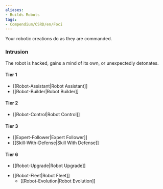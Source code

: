 ```yaml
---  
aliases:  
- Builds Robots  
tags:  
- Compendium/CSRD/en/Foci  
---
```

  
Your robotic creations do as they are commanded.  
 ### Intrusion  
The robot is hacked, gains a mind of its own, or unexpectedly detonates.
  
#### Tier 1  
* [[Robot-Assistant|Robot Assistant]]  
* [[Robot-Builder|Robot Builder]]  
#### Tier 2  
  
* [[Robot-Control|Robot Control]]  
#### Tier 3  
  
  - [[Expert-Follower|Expert Follower]]  
  - [[Skill-With-Defense|Skill With Defense]]  
#### Tier 6  
  
  - [[Robot-Upgrade|Robot Upgrade]]  
* [[Robot-Fleet|Robot Fleet]]  
  - [[Robot-Evolution|Robot Evolution]]  
